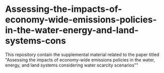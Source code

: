 # Assessing-the-impacts-of-economy-wide-emissions-policies-in-the-water-energy-and-land-systems-cons
This repository contain the supplemental material related to the paper titled "Assessing the impacts of economy-wide emissions policies in the water, energy, and land systems considering water scarcity scenarios""
